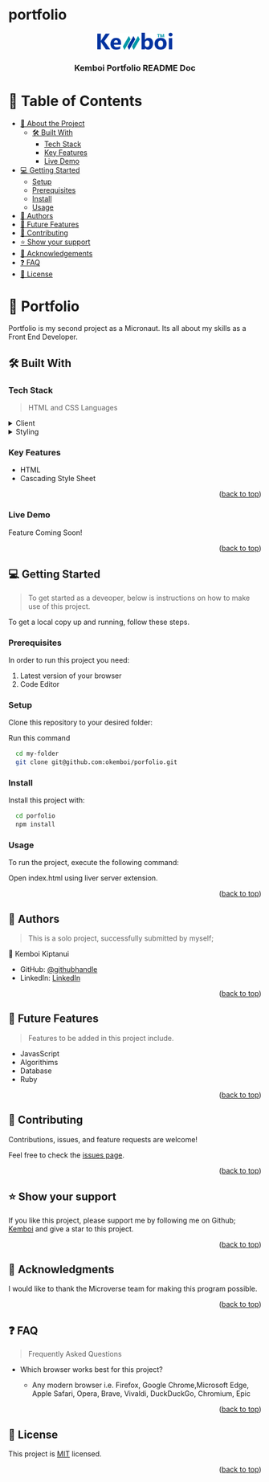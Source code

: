 # portfolio

<a name="readme-top"></a>

<!--
REQUIRED SECTIONS:
- Table of Contents
- About the Project
  - Built With
  - Key Features
- Getting Started
- Authors
- Future Features
- Contributing
- Show your support
- Acknowledgements
- License
- FAQ

-->

<div align="center">
  <!-- You are encouraged to replace this logo with your own! Otherwise you can also remove it. -->
  <img src="/images/logo.png" alt="logo" width="150"  height="auto" />
  <br/>

  <h3><b>Kemboi Portfolio README Doc</b></h3>

</div>

<!-- TABLE OF CONTENTS -->

# 📗 Table of Contents

- [📖 About the Project](#about-project)
  - [🛠 Built With](#built-with)
    - [Tech Stack](#tech-stack)
    - [Key Features](#key-features)
    - [Live Demo](#live-demo)
- [💻 Getting Started](#getting-started)
  - [Setup](#setup)
  - [Prerequisites](#prerequisites)
  - [Install](#install)
  - [Usage](#usage)
- [👥 Authors](#authors)
- [🔭 Future Features](#future-features)
- [🤝 Contributing](#contributing)
- [⭐️ Show your support](#support)
- [🙏 Acknowledgements](#acknowledgements)
- [❓ FAQ](#faq)
- [📝 License](#license)

<!-- PROJECT DESCRIPTION -->

# 📖 Portfolio <a name="about-project"></a>

Portfolio is my second project as a Micronaut. Its all about my skills as a Front End Developer.

## 🛠 Built With <a name="built-with"></a>

### Tech Stack <a name="tech-stack"></a>

> HTML and CSS Languages

<details>
  <summary>Client</summary>
  <ul>
    <li><a href="https://html.com/">HTML</a></li>
  </ul>
</details>

<details>
  <summary>Styling</summary>
  <ul>
    <li><a href="https://css-tricks.com/">CSS</a></li>
  </ul>
</details>

<!-- Features -->

### Key Features <a name="key-features"></a>

- HTML
- Cascading Style Sheet

<p align="right">(<a href="#readme-top">back to top</a>)</p>

### Live Demo <a name="live-demo"></a>

Feature Coming Soon!

<p align="right">(<a href="#readme-top">back to top</a>)</p>
<!-- GETTING STARTED -->

## 💻 Getting Started <a name="getting-started"></a>

> To get started as a deveoper, below is instructions on how to make use of this project.

To get a local copy up and running, follow these steps.

### Prerequisites

In order to run this project you need:

1. Latest version of your browser
2. Code Editor

### Setup

Clone this repository to your desired folder:

Run this command

```sh
  cd my-folder
  git clone git@github.com:okemboi/porfolio.git
```

### Install

Install this project with:

```sh
  cd porfolio
  npm install
```

### Usage

To run the project, execute the following command:

Open index.html using liver server extension.

<p align="right">(<a href="#readme-top">back to top</a>)</p>

<!-- AUTHORS -->

## 👥 Authors <a name="authors"></a>

> This is a solo project, successfully submitted by myself;

👤 Kemboi Kiptanui

- GitHub: [@githubhandle](https://github.com/okemboi)
- LinkedIn: [LinkedIn](https://www.linkedin.com/in/kiptanuikemboi/)

<p align="right">(<a href="#readme-top">back to top</a>)</p>

<!-- FUTURE FEATURES -->

## 🔭 Future Features <a name="future-features"></a>

> Features to be added in this project include.

- JavasScript
- Algorithims
- Database
- Ruby

<p align="right">(<a href="#readme-top">back to top</a>)</p>

<!-- CONTRIBUTING -->

## 🤝 Contributing <a name="contributing"></a>

Contributions, issues, and feature requests are welcome!

Feel free to check the [issues page](https://github.com/okemboi/porfolio/issues).

<p align="right">(<a href="#readme-top">back to top</a>)</p>

<!-- SUPPORT -->

## ⭐️ Show your support <a name="support"></a>

If you like this project, please support me by following me on Github; <a href ="https://github.com/okemboi">Kemboi</a> and give a star to this project.

<p align="right">(<a href="#readme-top">back to top</a>)</p>

<!-- ACKNOWLEDGEMENTS -->

## 🙏 Acknowledgments <a name="acknowledgements"></a>

I would like to thank the Microverse team for making this program possible.

<p align="right">(<a href="#readme-top">back to top</a>)</p>

<!-- FAQ (optional) -->

## ❓ FAQ <a name="faq"></a>

> Frequently Asked Questions

- Which browser works best for this project?

  - Any modern browser i.e. Firefox, Google Chrome,Microsoft Edge, Apple Safari, Opera, Brave, Vivaldi, DuckDuckGo, Chromium, Epic

<p align="right">(<a href="#readme-top">back to top</a>)</p>

<!-- LICENSE -->

## 📝 License <a name="license"></a>

This project is [MIT](./LICENSE) licensed.

<p align="right">(<a href="#readme-top">back to top</a>)</p>
